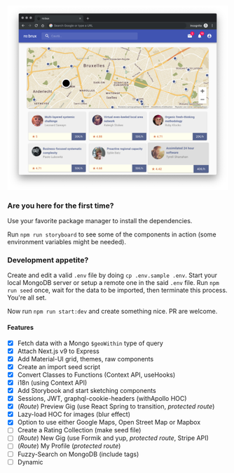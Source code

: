 ![screenshot](./public/screenshot.png?raw=true)

### Are you here for the first time?

Use your favorite package manager to install the dependencies.

Run `npm run storyboard` to see some of the components in action (some environment variables might be needed).

### Development appetite?

Create and edit a valid `.env` file by doing `cp .env.sample .env`. Start your local MongoDB server or setup a remote one in the said `.env` file. Run `npm run seed` once, wait for the data to be imported, then terminate this process. You're all set.

Now run `npm run start:dev` and create something nice. PR are welcome.

#### Features

- [x] Fetch data with a Mongo `$geoWithin` type of query
- [x] Attach Next.js v9 to Express
- [x] Add Material-UI grid, themes, raw components
- [x] Create an import seed script
- [x] Convert Classes to Functions (Context API, useHooks)
- [x] i18n (using Context API)
- [x] Add Storybook and start sketching components
- [x] Sessions, JWT, graphql-cookie-headers (withApollo HOC)
- [x] (_Route_) Preview Gig (use React Spring to transition, _protected route_)
- [x] Lazy-load HOC for images (blur effect)
- [x] Option to use either Google Maps, Open Street Map or Mapbox
- [ ] Create a Rating Collection (make seed file)
- [ ] (_Route_) New Gig (use Formik and yup, _protected route_, Stripe API)
- [ ] (_Route_) My Profile (_protected route_)
- [ ] Fuzzy-Search on MongoDB (include tags)
- [ ] Dynamic <title> using Helmet
- [ ] Payment System (Stripe API)
- [ ] Rewrite the GraphQL schemas (more readable)
- [ ] Image Upload to cloud storage (Cloudinary API)
- [ ] Fully fledged User Auth system and roles (make seed file)
- [ ] Try out `next-i18next` (mainly the SSR)
- [ ] Prettier Mongoose errors (w/ i18n)
- [ ] Convert all forms to `Formik` with `useForm` and validate errors (use `yup`)
- [ ] Login with social-media (at least Facebook Strategy)
- [ ] Create a Category Collection
- [ ] Store the Static Map PNGs rather than asking Google API everytime
- [ ] Mailing System (Mailchimp API)
- [ ] Audit everything with Lighthouse
- [ ] Generate a sitemap.xml
- [ ] Pre-commit eslint (husky)
- [ ] Write a better `.eslintrc`
- [ ] minZoom for React Google Maps ([issue](https://github.com/google-map-react/google-map-react/issues/505))
